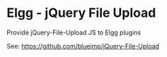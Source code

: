 Elgg - jQuery File Upload
================

Provide jQuery-File-Upload JS to Elgg plugins

See: https://github.com/blueimp/jQuery-File-Upload